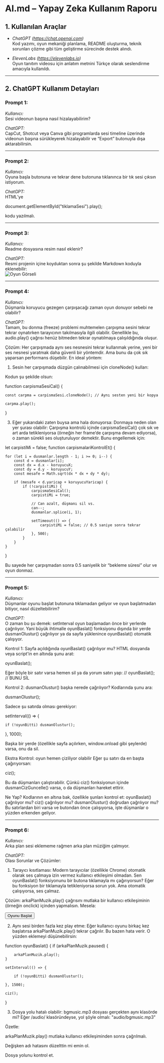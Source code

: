 # AI.md – Yapay Zeka Kullanım Raporu

## 1. Kullanılan Araçlar

- *ChatGPT (https://chat.openai.com)*  
  Kod yazımı, oyun mekaniği planlama, README oluşturma, teknik sorunları çözme gibi tüm geliştirme sürecinde destek alındı.

- *ElevenLabs (https://elevenlabs.io)*  
  Oyun tanıtım videosu için anlatım metnini Türkçe olarak seslendirme amacıyla kullanıldı.

---

## 2. ChatGPT Kullanım Detayları

### Prompt 1:
*Kullanıcı:*  
Sesi videonun başına nasıl hizalayabilirim?

*ChatGPT:*  
CapCut, Shotcut veya Canva gibi programlarda sesi timeline üzerinde videonun başına sürükleyerek hizalayabilir ve “Export” butonuyla dışa aktarabilirsin.

---

### Prompt 2:
*Kullanıcı:*  
Oyuna başla butonuna ve tekrar dene butonuna tıklanınca bir tık sesi çıksın istiyorum.

*ChatGPT:*  
HTML’ye <audio> etiketiyle ses eklenmeli. JavaScript içinde ilgili butonlara onclick fonksiyonu ile

document.getElementById("tiklamaSesi").play(); 

kodu yazılmalı.

---

### Prompt 3:
*Kullanıcı:*  
Readme dosyasına resim nasıl eklenir?

*ChatGPT:*  
Resmi projenin içine koyduktan sonra şu şekilde Markdown koduyla eklenebilir:  
![Oyun Görseli](gorseller/oyun-ekrani.png)

---

### Prompt 4:
*Kullanıcı:*  
Düşmanla koruyucu gezegen çarpışacağı zaman oyun donuyor sebebi ne olabilir?

*ChatGPT:*  
Tamam, bu donma (freeze) problemi muhtemelen çarpışma sesini tekrar tekrar oynatırken tarayıcının takılmasıyla ilgili olabilir. Genellikle bu, audio.play() çağrısı henüz bitmeden tekrar oynatılmaya çalışıldığında oluşur.

Çözüm: Her çarpışmada aynı ses nesnesini tekrar kullanmak yerine, yeni bir ses nesnesi yaratmak daha güvenli bir yöntemdir. Ama bunu da çok sık yaparsan performans düşebilir. En ideal yöntem:

1. Sesin her çarpışmada düzgün çalınabilmesi için cloneNode() kullan:
   
Kodun şu şekilde olsun:

function carpismaSesiCal() {

    const carpma = carpismaSesi.cloneNode(); // Aynı sesten yeni bir kopya
    
    carpma.play();
}

3. Eğer yukarıdaki zaten buysa ama hala donuyorsa:
Donmaya neden olan yer şurası olabilir:
Çarpışma kontrolü içinde carpismaSesiCal() çok sık ve art arda tetikleniyorsa (örneğin her frame’de çarpışma devam ediyorsa), o zaman sürekli ses oluşturuluyor demektir.
Bunu engellemek için:


let carpistiMi = false;
function carpismalariKontrolEt() {

    for (let i = dusmanlar.length - 1; i >= 0; i--) {
        const d = dusmanlar[i];
        const dx = d.x - koruyucuX;
        const dy = d.y - koruyucuY;
        const mesafe = Math.sqrt(dx * dx + dy * dy);

        if (mesafe < d.yaricap + koruyucuYaricap) {
            if (!carpistiMi) {
                carpismaSesiCal();
                carpistiMi = true;

                // Can azalt, düşmanı sil vs.
                can--;
                dusmanlar.splice(i, 1);

                setTimeout(() => {
                    carpistiMi = false; // 0.5 saniye sonra tekrar çalabilir
                }, 500);
            }
        }
    }
}

Bu sayede her çarpışmadan sonra 0.5 saniyelik bir “bekleme süresi” olur ve oyun donmaz.

---

### Prompt 5:
*Kullanıcı:*  
Düşmanlar oyunu başlat butonuna tıklamadan geliyor ve oyun başlatmadan bitiyor, nasıl düzeltebilirim?

*ChatGPT:*  
O zaman bu şu demek: setInterval oyun başlamadan önce bir yerlerde çağrılıyor. Yani büyük ihtimalle oyunBaslat() fonksiyonu dışında bir yerde dusmanOlustur() çağrılıyor ya da sayfa yüklenince oyunBaslat() otomatik çalışıyor.


Kontrol 1: Sayfa açıldığında oyunBaslat() çağrılıyor mu?
HTML dosyanda veya script'in en altında şunu arat:

oyunBaslat();

Eğer böyle bir satır varsa hemen sil ya da yorum satırı yap:
// oyunBaslat(); // BUNU SİL

Kontrol 2: dusmanOlustur() başka nerede çağrılıyor?
Kodlarında şunu ara:

dusmanOlustur();

Sadece şu satırda olması gerekiyor:

setInterval(() => {

    if (!oyunBitti) dusmanOlustur();
    
}, 1000);

Başka bir yerde (özellikle sayfa açılırken, window.onload gibi şeylerde) varsa, onu da sil.

Ekstra Kontrol: oyun hemen çiziliyor olabilir
Eğer şu satırı da en başta çağırıyorsan:

ciz();

Bu da düşmanları çalıştırabilir. Çünkü ciz() fonksiyonun içinde dusmanCizGuncelle() varsa, o da düşmanları hareket ettirir.

Ne Yap?
Kodlarının en altına bak, özellikle şunları kontrol et:
oyunBaslat() çağrılıyor mu?
ciz() çağrılıyor mu?
dusmanOlustur() doğrudan çağrılıyor mu?
Bu satırlardan biri varsa ve butondan önce çalışıyorsa, işte düşmanlar o yüzden erkenden geliyor.

---
### Prompt 6:
*Kullanıcı:*  
Arka plan sesi eklememe rağmen arka plan müziğim çalmıyor.

*ChatGPT:*  
Olası Sorunlar ve Çözümler:

1. Tarayıcı kısıtlaması:
Modern tarayıcılar (özellikle Chrome) otomatik olarak ses çalmaya izin vermez kullanıcı etkileşimi olmadan. Sen oyunBaslat() fonksiyonunu bir butona tıklamayla mı çağırıyorsun? Eğer bu fonksiyon bir tıklamayla tetikleniyorsa sorun yok. Ama otomatik çalışıyorsa, ses çalmaz.

Çözüm: arkaPlanMuzik.play() çağrısını mutlaka bir kullanıcı etkileşiminin (örneğin onclick) içinden yapmalısın. Mesela:

<button onclick="oyunBaslat()">Oyunu Başlat</button>


2. Aynı sesi birden fazla kez play etme:
Eğer kullanıcı oyunu birkaç kez başlatırsa arkaPlanMuzik.play() tekrar çağrılır. Bu bazen hata verir. O yüzden eklemeyi düşünebilirsin:


function oyunBaslat() {
    if (arkaPlanMuzik.paused) {
    
        arkaPlanMuzik.play();
    }
    
    setInterval(() => {
    
        if (!oyunBitti) dusmanOlustur();
        
    }, 1500);
    
    ciz();
}


3. Dosya yolu hatalı olabilir:
bgmusic.mp3 dosyası gerçekten aynı klasörde mi? Eğer /audio/ klasöründeyse, yol şöyle olmalı: "audio/bgmusic.mp3"

Özetle:

arkaPlanMuzik.play() mutlaka kullanıcı etkileşiminden sonra çağrılmalı.

Değişken adı hatasını düzelttin mi emin ol.

Dosya yolunu kontrol et.



